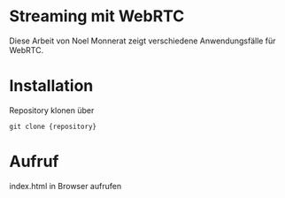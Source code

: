 # Streaming mit WebRTC

Diese Arbeit von Noel Monnerat zeigt verschiedene Anwendungsfälle für WebRTC.  

# Installation 
Repository klonen über

```
git clone {repository}
```

# Aufruf
index.html in Browser aufrufen
